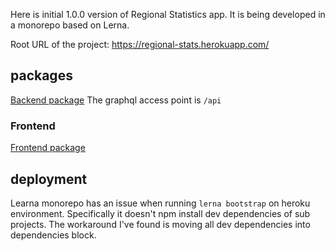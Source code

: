Here is initial 1.0.0 version of Regional Statistics app. It is being developed in a monorepo based on Lerna.

Root URL of the project: https://regional-stats.herokuapp.com/

## packages

[Backend package](https://github.com/daniel-epiffanov/regional-stats/tree/master/packages/backend) The graphql access point is ```/api```

### Frontend

[Frontend package](https://github.com/daniel-epiffanov/regional-stats/tree/master/packages/react)

## deployment
Learna monorepo has an issue when running ```lerna bootstrap``` on heroku environment. Specifically it doesn't npm install dev dependencies of sub projects. The workaround I've found is moving all dev dependencies into dependencies block.
